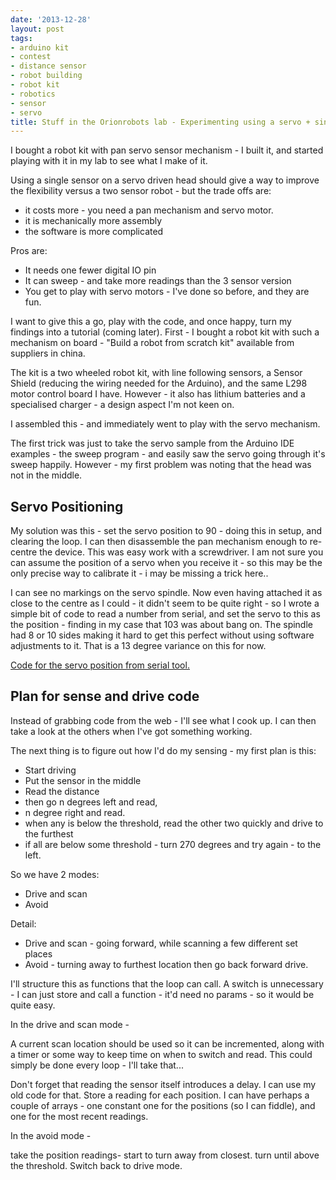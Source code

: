 ```yaml
---
date: '2013-12-28'
layout: post
tags:
- arduino kit
- contest
- distance sensor
- robot building
- robot kit
- robotics
- sensor
- servo
title: Stuff in the Orionrobots lab - Experimenting using a servo + single sonar
---
```

I bought a robot kit with pan servo sensor mechanism - I built it, and started playing with it in my lab to see what I make of it.

Using a single sensor on a servo driven head should give a way to improve the flexibility versus a two sensor robot - but the trade offs are:

* it costs more - you need a pan mechanism and servo motor.
* it is mechanically more assembly
* the software is more complicated

Pros are:

* It needs one fewer digital IO pin
* It can sweep - and take more readings than the 3 sensor version
* You get to play with servo motors - I've done so before, and they are fun.

I want to give this a go, play with the code, and once happy, turn my findings into a tutorial (coming later).
First - I bought a robot kit with such a mechanism on board - "Build a robot from scratch kit" available from suppliers in china.

The kit is a two wheeled robot kit, with line following sensors, a Sensor Shield (reducing the wiring needed for the Arduino), and the same L298 motor control board I have. However - it also has lithium batteries and a specialised charger - a design aspect I'm not keen on.

I assembled this - and immediately went to play with the servo mechanism.

The first trick was just to take the servo sample from the Arduino IDE examples - the sweep program - and easily saw the servo going through it's sweep happily. However - my first problem was noting that the head was not in the middle.

## Servo Positioning

My solution was this - set the servo position to 90 - doing this in setup, and clearing the loop. I can then disassemble the pan mechanism enough to re-centre the device. This was easy work with a screwdriver. I am not sure you can assume the position of a servo when you receive it - so this may be the only precise way to calibrate it - i may be missing a trick here..

I can see no markings on the servo spindle. Now even having attached it as close to the centre as I could - it didn't seem to be quite right - so I wrote a simple bit of code to read a number from serial, and set the servo to this as the position - finding in my case that 103 was about bang on. The spindle had 8 or 10 sides making it hard to get this perfect without using software adjustments to it. That is a 13 degree variance on this for now.

<a href="https://gist.github.com/dannystaple/8159506">Code for the servo position from serial tool.</a>

## Plan for sense and drive code

Instead of grabbing code from the web - I'll see what I cook up. I can then take a look at the others when I've got something working.

The next thing is to figure out how I'd do my sensing - my first plan is this:

* Start driving
* Put the sensor in the middle
* Read the distance
* then go n degrees left and read,
* n degree right and read.
* when any is below the threshold, read the other two quickly and drive to the furthest
* if all are below some threshold - turn 270 degrees and try again - to the left.

So we have 2 modes:

* Drive and scan
* Avoid

Detail:

* Drive and scan - going forward, while scanning a few different set places
* Avoid - turning away to furthest location then go back forward drive.

I'll structure this as functions that the loop can call. A switch is unnecessary - I can just store and call a function - it'd need no params - so it would be quite easy.

In the drive and scan mode -

A current scan location should be used so it can be incremented, along with a timer or some way to keep time on when to switch and read. This could simply be done every loop - I'll take that...

Don't forget that reading the sensor itself introduces a delay. I can use my old code for that.
Store a reading for each position. I can have perhaps a couple of arrays - one constant one for the positions (so I can fiddle), and one for the most recent readings.

In the avoid mode -

take the position readings-  start to turn away from closest. turn until above the threshold.
Switch back to drive mode.

